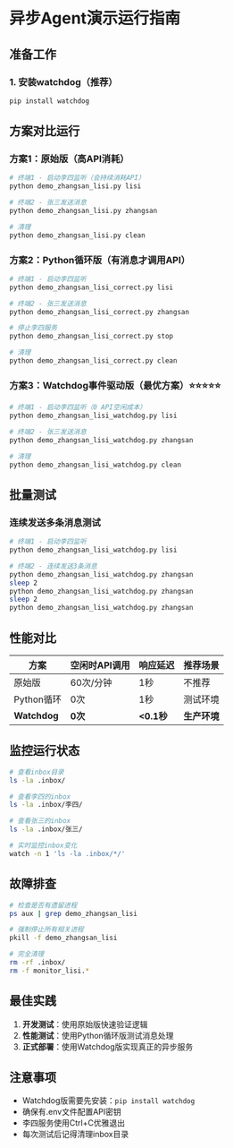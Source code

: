 # 异步Agent演示运行指南

## 准备工作

### 1. 安装watchdog（推荐）
```bash
pip install watchdog
```

## 方案对比运行

### 方案1：原始版（高API消耗）
```bash
# 终端1 - 启动李四监听（会持续消耗API）
python demo_zhangsan_lisi.py lisi

# 终端2 - 张三发送消息
python demo_zhangsan_lisi.py zhangsan

# 清理
python demo_zhangsan_lisi.py clean
```

### 方案2：Python循环版（有消息才调用API）
```bash
# 终端1 - 启动李四监听
python demo_zhangsan_lisi_correct.py lisi

# 终端2 - 张三发送消息  
python demo_zhangsan_lisi_correct.py zhangsan

# 停止李四服务
python demo_zhangsan_lisi_correct.py stop

# 清理
python demo_zhangsan_lisi_correct.py clean
```

### 方案3：Watchdog事件驱动版（最优方案）⭐⭐⭐⭐⭐
```bash
# 终端1 - 启动李四监听（0 API空闲成本）
python demo_zhangsan_lisi_watchdog.py lisi

# 终端2 - 张三发送消息
python demo_zhangsan_lisi_watchdog.py zhangsan

# 清理
python demo_zhangsan_lisi_watchdog.py clean
```

## 批量测试

### 连续发送多条消息测试
```bash
# 终端1 - 启动李四监听
python demo_zhangsan_lisi_watchdog.py lisi

# 终端2 - 连续发送3条消息
python demo_zhangsan_lisi_watchdog.py zhangsan
sleep 2
python demo_zhangsan_lisi_watchdog.py zhangsan
sleep 2
python demo_zhangsan_lisi_watchdog.py zhangsan
```

## 性能对比

| 方案 | 空闲时API调用 | 响应延迟 | 推荐场景 |
|------|--------------|----------|----------|
| 原始版 | 60次/分钟 | 1秒 | 不推荐 |
| Python循环 | 0次 | 1秒 | 测试环境 |
| **Watchdog** | **0次** | **<0.1秒** | **生产环境** |

## 监控运行状态

```bash
# 查看inbox目录
ls -la .inbox/

# 查看李四的inbox
ls -la .inbox/李四/

# 查看张三的inbox  
ls -la .inbox/张三/

# 实时监控inbox变化
watch -n 1 'ls -la .inbox/*/'
```

## 故障排查

```bash
# 检查是否有遗留进程
ps aux | grep demo_zhangsan_lisi

# 强制停止所有相关进程
pkill -f demo_zhangsan_lisi

# 完全清理
rm -rf .inbox/
rm -f monitor_lisi.*
```

## 最佳实践

1. **开发测试**：使用原始版快速验证逻辑
2. **性能测试**：使用Python循环版测试消息处理
3. **正式部署**：使用Watchdog版实现真正的异步服务

## 注意事项

- Watchdog版需要先安装：`pip install watchdog`
- 确保有.env文件配置API密钥
- 李四服务使用Ctrl+C优雅退出
- 每次测试后记得清理inbox目录